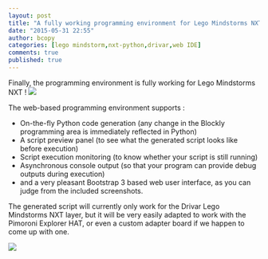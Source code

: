 ```yaml
---
layout: post
title: "A fully working programming environment for Lego Mindstorms NXT"
date: "2015-05-31 22:55"
author: bcopy
categories: [lego mindstorm,nxt-python,drivar,web IDE]
comments: true
published: true
---
```


Finally, the programming environment is fully working for Lego Mindstorms NXT !
<img src="${r '/images/2015-05-31-webide.jpg'}">

<!--more-->
The web-based programming environment supports : 

* On-the-fly Python code generation (any change in the Blockly programming area is immediately reflected in Python)
* A script preview panel (to see what the generated script looks like before execution)
* Script execution monitoring (to know whether your script is still running)
* Asynchronous console output (so that your program can provide debug outputs during execution)
* and a very pleasant Bootstrap 3 based web user interface, as you can judge from the included screenshots.

The generated script will currently only work for the Drivar Lego Mindstorms NXT layer, but it will be
very easily adapted to work with the Pimoroni Explorer HAT, or even a custom adapter board if we happen to come up with one.

<img src="${r '/images/2015-05-31-webide-1.jpg'}">


